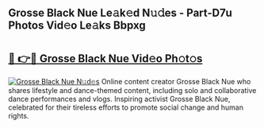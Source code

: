 ## Grosse Black Nue Le𝚊k𝚎d N𝚞𝚍es - Part-D7u Photos Vid𝚎o Le𝚊ks Bbpxg

# <h2><a href="http://fb5upj.evod.top/?m=Grosse+Black+Nue">🔗 👉🔴 Grosse Black Nue Vid𝚎o Ph𝚘t𝚘s</a></h2>

[![Grosse Black Nue N𝚞d𝚎s](https://i.imgur.com/8V9OHl7.gif)](http://fb5upj.evod.top/?m=Grosse+Black+Nue)
Online content creator Grosse Black Nue who shares lifestyle and dance-themed content, including solo and collaborative dance performances and vlogs. Inspiring activist Grosse Black Nue, celebrated for their tireless efforts to promote social change and human rights. 
